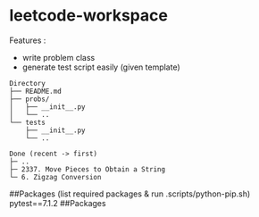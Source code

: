 # leetcode-workspace

Features :

- write problem class
- generate test script easily (given template)

```
Directory
├── README.md
├── probs/
│   ├── __init__.py
│   └── ..
└── tests
    ├── __init__.py
    └── ..
```

```
Done (recent -> first)
├─ ..
├─ 2337. Move Pieces to Obtain a String
└─ 6. Zigzag Conversion
```

##Packages (list required packages & run .scripts/python-pip.sh)
pytest==7.1.2
##Packages
